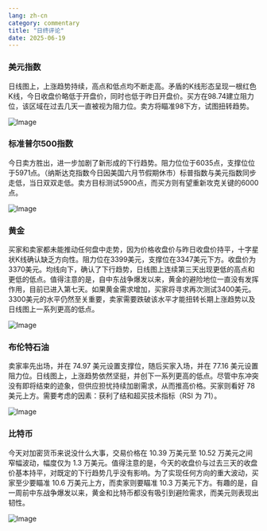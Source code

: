 ```yaml
---
lang: zh-cn
category: commentary
title: "日终评论"
date: 2025-06-19
---
```


### 美元指数

日线图上，上涨趋势持续，高点和低点均不断走高。矛盾的K线形态呈现一根红色K线，今日收盘价略低于开盘价，同时也低于昨日开盘价。买方在98.74建立阻力位，该区域在过去几天一直被视为阻力位。卖方将瞄准98下方，试图扭转趋势。

![Image](https://markleighedu.github.io/img/Jun-2025/19-Jun-2025/usdindex.jpg)

### 标准普尔500指数

今日卖方胜出，进一步加剧了新形成的下行趋势。阻力位位于6035点，支撑位位于5971点。（纳斯达克指数今日因美国六月节假期休市）标普指数与美元指数同步走低，当日双双走低。卖方目标测试5900点，而买方则有望重新攻克关键的6000点。

![Image](https://markleighedu.github.io/img/Jun-2025/19-Jun-2025/sp500.jpg)

### 黄金

买家和卖家都未能推动任何盘中走势，因为价格收盘价与昨日收盘价持平，十字星状K线确认缺乏方向性。阻力位在3399美元，支撑位在3347美元下方。收盘价为3370美元。均线向下，确认了下行趋势，日线图上连续第三天出现更低的高点和更低的低点。值得注意的是，自中东战争爆发以来，黄金的避险地位一直没有发挥作用，目前已进入第七天。如果黄金需求增加，买家将寻求再次测试3400美元。3300美元的水平仍然至关重要，卖家需要跌破该水平才能扭转长期上涨趋势以及日线图上一系列更高的低点。

![Image](https://markleighedu.github.io/img/Jun-2025/19-Jun-2025/gold.jpg)

### 布伦特石油

卖家率先出场，并在 74.97 美元设置支撑位，随后买家入场，并在 77.16 美元设置阻力位。日线图上，上涨趋势依然坚挺，并创下一系列更高的低点。尽管中东冲突没有即将结束的迹象，但供应担忧持续加剧需求，从而推高价格。买家则看好 78 美元上方。需要考虑的因素：获利了结和超买技术指标（RSI 为 71）。

![Image](https://markleighedu.github.io/img/Jun-2025/19-Jun-2025/brentoil.jpg)

### 比特币

今天对加密货币来说没什么大事，交易价格在 10.39 万美元至 10.52 万美元之间窄幅波动，幅度仅为 1.3 万美元。值得注意的是，今天的收盘价与过去三天的收盘价基本持平，对既定的下行趋势几乎没有影响。为了实现任何方向的重大波动，买家至少要瞄准 10.6 万美元上方，而卖家则要瞄准 10.3 万美元下方。有趣的是，自一周前中东战争爆发以来，黄金和比特币都没有吸引到避险需求，而美元则表现出韧性。

![Image](https://markleighedu.github.io/img/Jun-2025/19-Jun-2025/bitcoin.jpg)

